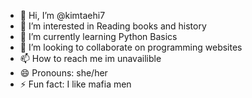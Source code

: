 - 👋 Hi, I’m @kimtaehi7
- 👀 I’m interested in Reading books and history
- 🌱 I’m currently learning Python Basics
- 💞️ I’m looking to collaborate on programming websites
- 📫 How to reach me im unavailible
- 😄 Pronouns: she/her
- ⚡ Fun fact: I like mafia men

<!---
kimtaehi7/kimtaehi7 is a ✨ special ✨ repository because its `README.md` (this file) appears on your GitHub profile.
You can click the Preview link to take a look at your changes.
--->
